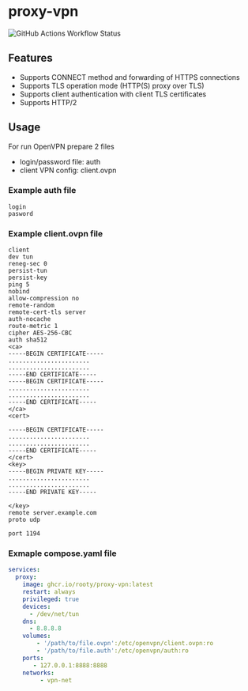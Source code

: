# proxy-vpn
![GitHub Actions Workflow Status](https://img.shields.io/github/actions/workflow/status/rooty/proxy-vpn/docker-image.yml)

## Features

- Supports CONNECT method and forwarding of HTTPS connections
- Supports TLS operation mode (HTTP(S) proxy over TLS)
- Supports client authentication with client TLS certificates
- Supports HTTP/2

## Usage
For run OpenVPN prepare 2 files
- login/password file: auth
- client VPN config: client.ovpn


### Example auth file
```
login
pasword
```

### Example  client.ovpn file
```
client
dev tun
reneg-sec 0
persist-tun
persist-key
ping 5
nobind
allow-compression no
remote-random
remote-cert-tls server
auth-nocache
route-metric 1
cipher AES-256-CBC
auth sha512
<ca>
-----BEGIN CERTIFICATE-----
.......................
.......................
-----END CERTIFICATE-----
-----BEGIN CERTIFICATE-----
.......................
.......................
-----END CERTIFICATE-----
</ca>
<cert>

-----BEGIN CERTIFICATE-----
.......................
.......................
-----END CERTIFICATE-----
</cert>
<key>
-----BEGIN PRIVATE KEY-----
.......................
.......................
-----END PRIVATE KEY-----

</key>
remote server.example.com
proto udp

port 1194
```
### Exmaple compose.yaml file
```yaml
services:
  proxy:
    image: ghcr.io/rooty/proxy-vpn:latest
    restart: always
    privileged: true
    devices:
      - /dev/net/tun
    dns:
      - 8.8.8.8
    volumes:
        - '/path/to/file.ovpn':/etc/openvpn/client.ovpn:ro
        - '/path/to/file.auth':/etc/openvpn/auth:ro
    ports:
       - 127.0.0.1:8888:8888
    networks:
         - vpn-net
```



